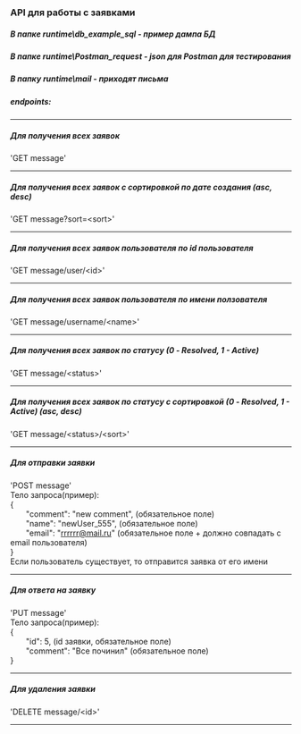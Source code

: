 ### API для работы с заявками
##### В папке runtime\db_example_sql - пример дампа БД
##### В папке runtime\Postman_request - json для Postman для тестирования
##### В папку runtime\mail - приходят письма

##### endpoints:
____________________________________________________________________________________________

##### Для получения всех заявок
'GET message' 
____________________________________________________________________________________________

##### Для получения всех заявок с сортировкой по дате создания (asc, desc)
'GET message?sort=\<sort>'
____________________________________________________________________________________________

##### Для получения всех заявок пользователя по id пользователя
'GET message/user/\<id>'
____________________________________________________________________________________________

##### Для получения всех заявок пользователя по имени ползователя
'GET message/username/\<name>' 
____________________________________________________________________________________________

##### Для получения всех заявок по статусу (0 - Resolved, 1 - Active)
'GET message/\<status>'
____________________________________________________________________________________________

##### Для получения всех заявок по статусу с сортировкой (0 - Resolved, 1 - Active) (asc, desc)
'GET message/\<status>/\<sort>'
____________________________________________________________________________________________

##### Для отправки заявки
'POST message'  
Тело запроса(пример):  
{  
&emsp;&emsp;"comment": "new comment", (обязательное поле)  
&emsp;&emsp;"name": "newUser_555", (обязательное поле)  
&emsp;&emsp;"email": "rrrrrr@mail.ru" (обязательное поле + должно совпадать с email пользователя)  
}  
Если пользователь существует, то отправится заявка от его имени
____________________________________________________________________________________________
##### Для ответа на заявку
'PUT message'  
Тело запроса(пример):  
{  
&emsp;&emsp;"id": 5,  (id заявки, обязательное поле)  
&emsp;&emsp;"comment": "Все починил"  (обязательное поле)  
}
____________________________________________________________________________________________
##### Для удаления заявки  
'DELETE message/\<id>'  
____________________________________________________________________________________________
